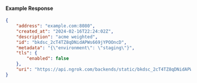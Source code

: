 <!-- Code generated for API Clients. DO NOT EDIT. -->

#### Example Response

```json
{
	"address": "example.com:8080",
	"created_at": "2024-02-16T22:24:02Z",
	"description": "acme weighted",
	"id": "bkdsc_2cT4TZ8qDNidAPWs669jYPOOncD",
	"metadata": "{\"environment\": \"staging\"}",
	"tls": {
		"enabled": false
	},
	"uri": "https://api.ngrok.com/backends/static/bkdsc_2cT4TZ8qDNidAPWs669jYPOOncD"
}
```
